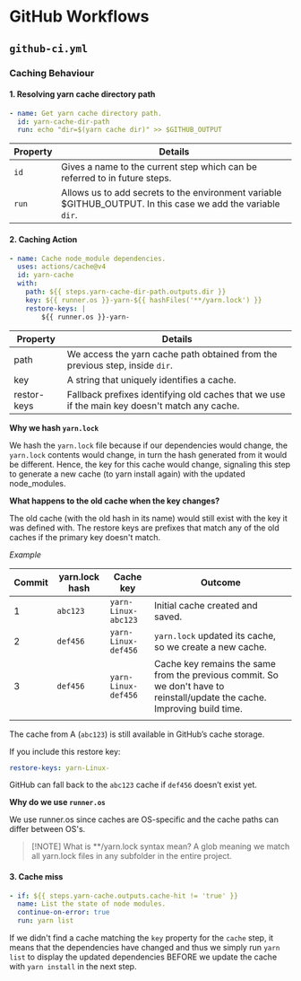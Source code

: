 # GitHub Workflows

## `github-ci.yml`

### Caching Behaviour

#### 1. Resolving yarn cache directory path

```yml
- name: Get yarn cache directory path.
  id: yarn-cache-dir-path
  run: echo "dir=$(yarn cache dir)" >> $GITHUB_OUTPUT
```

| Property | Details                                                                    |
| -------- | -------------------------------------------------------------------------- |
| `id`       | Gives a name to the current step which can be referred to in future steps. |
| `run`      | Allows us to add secrets to the environment variable $GITHUB_OUTPUT. In this case we add the variable `dir`. |


#### 2. Caching Action

```yml
- name: Cache node_module dependencies.
  uses: actions/cache@v4
  id: yarn-cache
  with:
	path: ${{ steps.yarn-cache-dir-path.outputs.dir }}
	key: ${{ runner.os }}-yarn-${{ hashFiles('**/yarn.lock') }}
	restore-keys: |
		${{ runner.os }}-yarn-
```

| Property    | Details                                                                      |
| ----------- | ---------------------------------------------------------------------------- |
| path        | We access the yarn cache path obtained from the previous step, inside `dir`. |
| key         | A string that uniquely identifies a cache.                                   |
| restor-keys | Fallback prefixes identifying old caches that we use if the main key doesn't match any cache. |

**Why we hash `yarn.lock`**

We hash the `yarn.lock` file because if our dependencies would change, the `yarn.lock` contents would change, in turn the hash generated from it would be different. Hence, the key for this cache would change, signaling this step to generate a new cache (to yarn install again) with the updated node_modules.

**What happens to the old cache when the key changes?**

The old cache (with the old hash in its name) would still exist with the key it was defined with. The restore keys are prefixes that match any of the old caches if the primary key doesn't match.

*Example*

| Commit | yarn.lock hash | Cache key         | Outcome                                                                                                                    |
| ------ | -------------- | ----------------- | -------------------------------------------------------------------------------------------------------------------------- |
| 1      | `abc123`         | `yarn-Linux-abc123` | Initial cache created and saved.                                                                                           |
| 2      | `def456`         | `yarn-Linux-def456` | `yarn.lock` updated its cache, so we create a new cache.                                                                     |
| 3      | `def456`         | `yarn-Linux-def456` | Cache key remains the same from the previous commit. So we don't have to reinstall/update the cache. Improving build time. |
|        |                |                   |                                                                                                                            |

The cache from A (`abc123`) is still available in GitHub’s cache storage.

If you include this restore key:

```yaml
restore-keys: yarn-Linux-
```

GitHub can fall back to the `abc123` cache if `def456` doesn’t exist yet.

**Why do we use `runner.os`**

We use runner.os since caches are OS-specific and the cache paths can differ between OS's.

> [!NOTE] What is **/yarn.lock syntax mean?
> A glob meaning we match all yarn.lock files in any subfolder in the entire project.

#### 3. Cache miss

```yml
- if: ${{ steps.yarn-cache.outputs.cache-hit != 'true' }}
  name: List the state of node modules.
  continue-on-error: true
  run: yarn list
```

If we didn't find a cache matching the `key` property for the `cache` step, it means that the dependencies have changed and thus we simply run `yarn list` to display the updated dependencies BEFORE we update the cache with `yarn install` in the next step.

